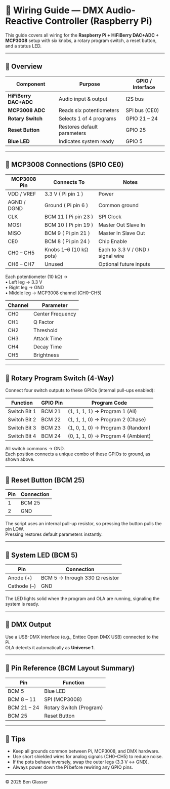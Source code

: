 # 🧩 Wiring Guide — DMX Audio-Reactive Controller (Raspberry Pi)

This guide covers all wiring for the **Raspberry Pi + HiFiBerry DAC+ADC + MCP3008** setup with six knobs, a rotary program switch, a reset button, and a status LED.

---

## 🧠 Overview

| Component | Purpose | GPIO / Interface |
|------------|----------|------------------|
| **HiFiBerry DAC+ADC** | Audio input & output | I2S bus |
| **MCP3008 ADC** | Reads six potentiometers | SPI bus (CE0) |
| **Rotary Switch** | Selects 1 of 4 programs | GPIO 21 – 24 |
| **Reset Button** | Restores default parameters | GPIO 25 |
| **Blue LED** | Indicates system ready | GPIO 5 |

---

## 🔌 MCP3008 Connections (SPI0 CE0)

| MCP3008 Pin | Connects To | Notes |
|--------------|-------------|-------|
| VDD / VREF | 3.3 V ( Pi pin 1 ) | Power |
| AGND / DGND | Ground ( Pi pin 6 ) | Common ground |
| CLK | BCM 11 ( Pi pin 23 ) | SPI Clock |
| MOSI | BCM 10 ( Pi pin 19 ) | Master Out Slave In |
| MISO | BCM 9 ( Pi pin 21 ) | Master In Slave Out |
| CE0 | BCM 8 ( Pi pin 24 ) | Chip Enable |
| CH0 – CH5 | Knobs 1–6 (10 kΩ pots) | Each to 3.3 V / GND / signal wire |
| CH6 – CH7 | Unused | Optional future inputs |

Each potentiometer (10 kΩ) →  
• Left leg → 3.3 V  
• Right leg → GND  
• Middle leg → MCP3008 channel (CH0–CH5)

| Channel | Parameter |
|----------|------------|
| CH0 | Center Frequency |
| CH1 | Q Factor |
| CH2 | Threshold |
| CH3 | Attack Time |
| CH4 | Decay Time |
| CH5 | Brightness |

---

## 🔄 Rotary Program Switch (4-Way)

Connect four switch outputs to these GPIOs (internal pull-ups enabled):

| Function | GPIO Pin | Program Code |
|-----------|-----------|--------------|
| Switch Bit 1 | BCM 21 | (1, 1, 1, 1) → Program 1 (All) |
| Switch Bit 2 | BCM 22 | (1, 1, 1, 0) → Program 2 (Chase) |
| Switch Bit 3 | BCM 23 | (1, 0, 1, 0) → Program 3 (Random) |
| Switch Bit 4 | BCM 24 | (0, 1, 1, 0) → Program 4 (Ambient) |

All switch commons → GND.  
Each position connects a unique combo of these GPIOs to ground, as shown above.

---

## 🔘 Reset Button (BCM 25)

| Pin | Connection |
|------|-------------|
| 1 | BCM 25 |
| 2 | GND |

The script uses an internal pull-up resistor, so pressing the button pulls the pin LOW.  
Pressing restores default parameters instantly.

---

## 🔵 System LED (BCM 5)

| Pin | Connection |
|------|-------------|
| Anode (+) | BCM 5 → through 330 Ω resistor |
| Cathode (–) | GND |

The LED lights solid when the program and OLA are running, signaling the system is ready.

---

## 🧷 DMX Output

Use a USB-DMX interface (e.g., Enttec Open DMX USB) connected to the Pi.  
OLA detects it automatically as **Universe 1**.

---

## 🧾 Pin Reference (BCM Layout Summary)

| Pin | Function |
|------|-----------|
| BCM 5 | Blue LED |
| BCM 8 – 11 | SPI (MCP3008) |
| BCM 21 – 24 | Rotary Switch (Program) |
| BCM 25 | Reset Button |

---

## 🧩 Tips
- Keep all grounds common between Pi, MCP3008, and DMX hardware.  
- Use short shielded wires for analog signals (CH0–CH5) to reduce noise.  
- If the pots behave inversely, swap the outer legs (3.3 V ↔ GND).  
- Always power down the Pi before rewiring any GPIO pins.

---

© 2025 Ben Glasser